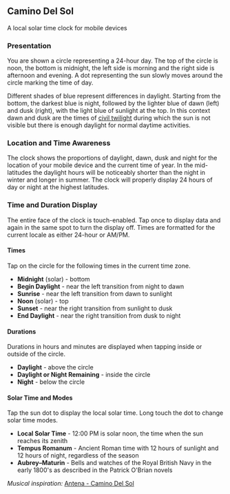 ## Camino Del Sol
A local solar time clock for mobile devices

### Presentation
You are shown a circle representing a 24-hour day.  The top of the circle is noon, the bottom is midnight, the left side is morning and the right side is afternoon and evening.  A dot representing the sun slowly moves around the circle marking the time of day.  

Different shades of blue represent differences in daylight.  Starting from the bottom, the darkest blue is night, followed by the lighter blue of dawn (left) and dusk (right), with the light blue of sunlight at the top.  In this context dawn and dusk are the times of [civil twilight](https://en.wikipedia.org/wiki/Twilight#Definitions_and_illustrations_by_illumination) during which the sun is not visible but there is enough daylight for normal daytime activities.

### Location and Time Awareness
The clock shows the proportions of daylight, dawn, dusk and night for the location of your mobile device and the current time of year.  In the mid-latitudes the daylight hours will be noticeably shorter than the night in winter and longer in summer.  The clock will properly display 24 hours of day or night at the highest latitudes.

### Time and Duration Display
The entire face of the clock is touch-enabled.  Tap once to display data and again in the same spot to turn the display off.  Times are formatted for the current locale as either 24-hour or AM/PM.

#### Times
Tap on the circle for the following times in the current time zone.
* __Midnight__ (solar) - bottom
* __Begin Daylight__ - near the left transition from night to dawn
* __Sunrise__ - near the left transition from dawn to sunlight
* __Noon__ (solar) - top
* __Sunset__ - near the right transition from sunlight to dusk
* __End Daylight__ - near the right transition from dusk to night

#### Durations
Durations in hours and minutes are displayed when tapping inside or outside of the circle.  
* __Daylight__ - above the circle
* __Daylight or Night Remaining__ - inside the circle
* __Night__ - below the circle

#### Solar Time and Modes
Tap the sun dot to display the local solar time.  Long touch the dot to change solar time modes.
* __Local Solar Time__ - 12:00 PM is solar noon, the time when the sun reaches its zenith
* __Tempus Romanum__ - Ancient Roman time with 12 hours of sunlight and 12 hours of night, regardless of the season
* __Aubrey–Maturin__ - Bells and watches of the Royal British Navy in the early 1800's as described in the Patrick O'Brian novels

_Musical inspiration:_ [Antena - Camino Del Sol](https://open.spotify.com/track/164x73EfS67eCWhm2MvHgP?si=1-CT6nKVQJ-lxMoSq1KxwA)
